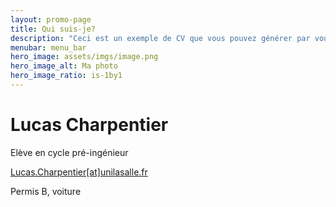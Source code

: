 ```yaml
---
layout: promo-page
title: Qui suis-je?
description: "Ceci est un exemple de CV que vous pouvez générer par vous-même"
menubar: menu_bar
hero_image: assets/imgs/image.png
hero_image_alt: Ma photo
hero_image_ratio: is-1by1
---
```


# Lucas Charpentier
Elève en cycle pré-ingénieur



[Lucas.Charpentier[at]unilasalle.fr](mailto:Lucas.Charpentier@unilasalle.fr)

Permis B, voiture

